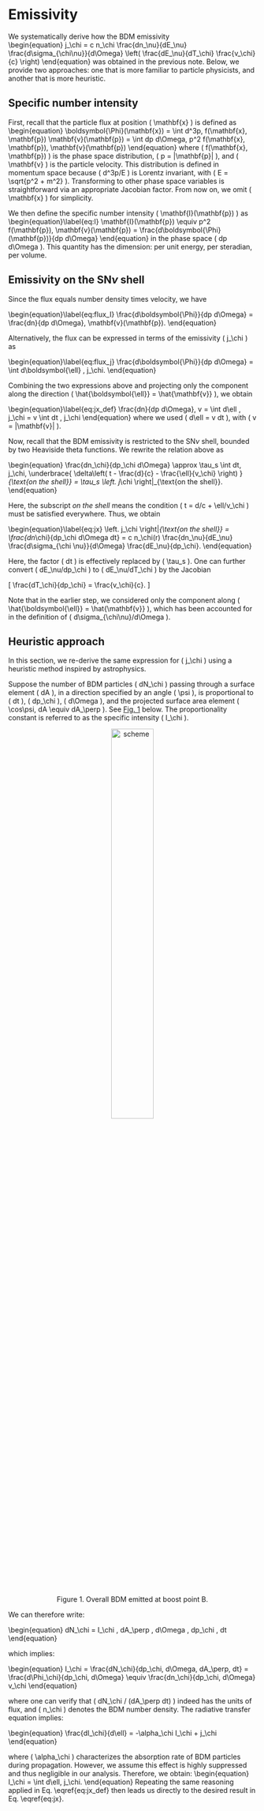 <script>
window.MathJax = {
  tex: {
    tags: "ams"  // Auto-numbering, AMS based
  }
};
</script>

# Emissivity

We systematically derive how the BDM emissivity  
\begin{equation}
j_\chi = c n_\chi \frac{dn_\nu}{dE_\nu} \frac{d\sigma_{\chi\nu}}{d\Omega} \left( \frac{dE_\nu}{dT_\chi} \frac{v_\chi}{c} \right)
\end{equation} 
was obtained in the previous note. Below, we provide two approaches: one that is more familiar to particle physicists, and another that is more heuristic.

## Specific number intensity

First, recall that the particle flux at position \( \mathbf{x} \) is defined as  
\begin{equation}
\boldsymbol{\Phi}(\mathbf{x}) = \int d^3p\, f(\mathbf{x}, \mathbf{p}) \mathbf{v}(\mathbf{p}) = \int dp d\Omega\, p^2 f(\mathbf{x}, \mathbf{p})\, \mathbf{v}(\mathbf{p})
\end{equation}
where \( f(\mathbf{x}, \mathbf{p}) \) is the phase space distribution, \( p = |\mathbf{p}| \), and \( \mathbf{v} \) is the particle velocity. 
This distribution is defined in momentum space because \( d^3p/E \) is Lorentz invariant, with \( E = \sqrt{p^2 + m^2} \). Transforming to other phase space variables is straightforward via an appropriate Jacobian factor. From now on, we omit \( \mathbf{x} \) for simplicity.

We then define the specific number intensity \( \mathbf{I}(\mathbf{p}) \) as  
\begin{equation}\label{eq:I}
\mathbf{I}(\mathbf{p}) \equiv p^2 f(\mathbf{p})\, \mathbf{v}(\mathbf{p}) = \frac{d\boldsymbol{\Phi}(\mathbf{p})}{dp d\Omega}
\end{equation} 
in the phase space \( dp d\Omega \). This quantity has the dimension: per unit energy, per steradian, per volume.

## Emissivity on the SN$\nu$ shell

Since the flux equals number density times velocity, we have  

\begin{equation}\label{eq:flux_I}
\frac{d\boldsymbol{\Phi}}{dp d\Omega} = \frac{dn}{dp d\Omega}\, \mathbf{v}(\mathbf{p}).
\end{equation}

Alternatively, the flux can be expressed in terms of the emissivity \( j_\chi \) as  

\begin{equation}\label{eq:flux_j}
\frac{d\boldsymbol{\Phi}}{dp d\Omega} = \int d\boldsymbol{\ell} \, j_\chi.
\end{equation}

Combining the two expressions above and projecting only the component along the direction \( \hat{\boldsymbol{\ell}} = \hat{\mathbf{v}} \), we obtain  

\begin{equation}\label{eq:jx_def}
\frac{dn}{dp d\Omega}\, v = \int d\ell \, j_\chi = v \int dt \, j_\chi
\end{equation} 
where we used  \( d\ell = v dt \), with \( v = |\mathbf{v}| \).

Now, recall that the BDM emissivity is restricted to the SN$\nu$ shell, bounded by two Heaviside theta functions. We rewrite the relation above as  

\begin{equation}
\frac{dn_\chi}{dp_\chi d\Omega} \approx \tau_s \int dt\, j_\chi\, \underbrace{ \delta\left( t - \frac{d}{c} - \frac{\ell}{v_\chi} \right) }_{\text{on the shell}} = \tau_s \left. j_\chi \right|_{\text{on the shell}}.
\end{equation}

Here, the subscript *on the shell* means the condition \( t = d/c + \ell/v_\chi \) must be satisfied everywhere. 
Thus, we obtain 

\begin{equation}\label{eq:jx}
\left. j_\chi \right|_{\text{on the shell}} = \frac{dn_\chi}{dp_\chi d\Omega dt} = c n_\chi(r) \frac{dn_\nu}{dE_\nu} \frac{d\sigma_{\chi \nu}}{d\Omega} \frac{dE_\nu}{dp_\chi}.
\end{equation}

Here, the factor \( dt \) is effectively replaced by \( \tau_s \). 
One can further convert \( dE_\nu/dp_\chi \) to \( dE_\nu/dT_\chi \) by the Jacobian  

\[
\frac{dT_\chi}{dp_\chi} = \frac{v_\chi}{c}.
\]

Note that in the earlier step, we considered only the component along \( \hat{\boldsymbol{\ell}} = \hat{\mathbf{v}} \), which has been accounted for in the definition of \( d\sigma_{\chi\nu}/d\Omega \).




## Heuristic approach

In this section, we re-derive the same expression for \( j_\chi \) using a heuristic method inspired by astrophysics. 

Suppose the number of BDM particles \( dN_\chi \) passing through a surface element \( dA \), in a direction specified by an angle \( \psi \), is proportional to \( dt \), \( dp_\chi \), \( d\Omega \), and the projected surface area element \( \cos\psi\, dA \equiv dA_\perp \). 
See [Fig. 1](#emissivity) below. 
The proportionality constant is referred to as the specific intensity \( I_\chi \).

<figure id="emissivity">
<center><img src="../../figs/emissivity.svg" alt="scheme" style="width: 45%;">
<figcaption>Figure 1. Overall BDM emitted at boost point B.
</figure>

We can therefore write:

\begin{equation}
dN_\chi = I_\chi \, dA_\perp \, d\Omega \, dp_\chi \, dt
\end{equation}

which implies:

\begin{equation}
I_\chi = \frac{dN_\chi}{dp_\chi\, d\Omega\, dA_\perp\, dt} = \frac{d\Phi_\chi}{dp_\chi\, d\Omega} \equiv \frac{dn_\chi}{dp_\chi\, d\Omega} v_\chi
\end{equation}

where one can verify that \( dN_\chi / (dA_\perp dt) \) indeed has the units of flux, and \( n_\chi \) denotes the BDM number density.
The radiative transfer equation implies:

\begin{equation}
\frac{dI_\chi}{d\ell} = -\alpha_\chi I_\chi + j_\chi
\end{equation}

where \( \alpha_\chi \) characterizes the absorption rate of BDM particles during propagation. However, we assume this effect is highly suppressed and thus negligible in our analysis. 
Therefore, we obtain:
\begin{equation}
I_\chi = \int d\ell\, j_\chi.
\end{equation}
Repeating the same reasoning applied in Eq. \eqref{eq:jx_def} then leads us directly to the desired result in Eq. \eqref{eq:jx}.
